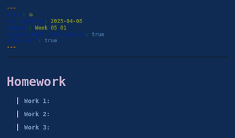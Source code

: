 ```yaml
---
title: 💥
published_at: 2025-04-08
snippet: Week 05 01
disable_html_sanitization: true
allow_math: true
---
```


<style>
  @import url('https://fonts.googleapis.com/css2?family=Cutive+Mono&display=swap');

h1, h3, h4, p, pre, ul, li {
  font-family: "Cutive Mono", monospace;
  font-weight: 700;
  font-style: normal;
  color:#CEB5D4;
}

 .text-gray-500, .markdown-body blockquote {color:#E872B0}
 .markdown-body {background-color:#102B53;}
  html {background-color:#102B53;}
  h1 {; font-weight: 800;}
  p, pre, ul {color:#7D9FC0;}
  .markdown-body a {color:#4E7AB1; text-decoration:underline;}
</style>

---

# Homework

> Work 1:

<div id="container1"></div>

<!-- --------------------------------------------------------------------- -->
<script type="module" >
  import * as THREE from '/scripts/threejs-master/build/three.module.js';

  import { AsciiEffect } from '/scripts/threejs-master/examples/jsm/effects/AsciiEffect.js';
	import { TrackballControls } from '/scripts/threejs-master/examples/jsm/controls/TrackballControls.js';


  console.log(THREE);

  const container = document.getElementById('container1');
  const width = container.parentNode.scrollWidth;
  const height = width * 9 / 16;

  let camera, controls, scene, renderer, effect;

  let sphere, plane;

  const start = Date.now();

  init();

  function init() {

    camera = new THREE.PerspectiveCamera( 70, window.innerWidth / window.innerHeight, 1, 1000 );
    camera.position.y = 150;
    camera.position.z = 500;

    scene = new THREE.Scene();
    scene.background = new THREE.Color( 0, 0, 0 );

    const pointLight1 = new THREE.PointLight( 0xffffff, 3, 0, 0 );
    pointLight1.position.set( 500, 500, 500 );
    scene.add( pointLight1 );

    const pointLight2 = new THREE.PointLight( 0xffffff, 1, 0, 0 );
    pointLight2.position.set( - 500, - 500, - 500 );
    scene.add( pointLight2 );

    sphere = new THREE.Mesh( new THREE.SphereGeometry( 200, 20, 10 ), new THREE.MeshPhongMaterial( { flatShading: true } ) );
    scene.add( sphere );

    // Plane

    plane = new THREE.Mesh( new THREE.PlaneGeometry( 400, 400 ), new THREE.MeshBasicMaterial( { color: 0xe0e0e0 } ) );
    plane.position.y = - 200;
    plane.rotation.x = - Math.PI / 2;
    scene.add( plane );

    renderer = new THREE.WebGLRenderer();
    renderer.setSize( window.innerWidth, window.innerHeight );
    renderer.setAnimationLoop( animate );

    effect = new AsciiEffect( renderer, ' .:-+*=%@#', { invert: true } );
    effect.setSize( window.innerWidth, window.innerHeight );
    effect.domElement.style.color = 'white';
    effect.domElement.style.backgroundColor = '#102B53';

    // Special case: append effect.domElement, instead of renderer.domElement.
    // AsciiEffect creates a custom domElement (a div container) where the ASCII elements are placed.

    document.body.appendChild( effect.domElement );

    controls = new TrackballControls( camera, effect.domElement );

    //

    window.addEventListener( 'resize', onWindowResize );

  }

  function onWindowResize() {

    camera.aspect = window.innerWidth / window.innerHeight;
    camera.updateProjectionMatrix();

    renderer.setSize( window.innerWidth, window.innerHeight );
    effect.setSize( window.innerWidth, window.innerHeight );

  }

  //

  function animate() {

    const timer = Date.now() - start;

    sphere.position.y = Math.abs( Math.sin( timer * 0.002 ) ) * 150;
    sphere.rotation.x = timer * 0.0003;
    sphere.rotation.z = timer * 0.0002;

    controls.update();

    effect.render( scene, camera );

  }
  
</script>

<!-- --------------------------------------------------------------------- -->

> Work 2:

<div id="container2"> </div>

> Work 3:

<div id="container3"> </div>

<!-- --------------------------------------------------------------------- -->
<script type="module">
  import * as THREE from '/scripts/threejs-master/build/three.module.js';

  import Stats from '/scripts/threejs-master/examples/jsm/libs/stats.module.js';

  import { OrbitControls } from '/scripts/threejs-master/examples/jsm/controls/OrbitControls.js';
  import { RoomEnvironment } from '/scripts/threejs-master/examples/jsm/environments/RoomEnvironment.js';

  import { GLTFLoader } from '/scripts/threejs-master/examples/jsm/loaders/GLTFLoader.js';
  import { DRACOLoader } from '/scripts/threejs-master/examples/jsm/loaders/DRACOLoader.js';


  const container = document.getElementById('container2');
  const width = container.parentNode.scrollWidth;
  const height = width * 9 / 16;

let mixer;

const clock = new THREE.Clock();
const container = document.getElementById( 'container' );

const stats = new Stats();
container.appendChild( stats.dom );

const renderer = new THREE.WebGLRenderer( { antialias: true } );
renderer.setPixelRatio( window.devicePixelRatio );
renderer.setSize( window.innerWidth, window.innerHeight );
container.appendChild( renderer.domElement );

const pmremGenerator = new THREE.PMREMGenerator( renderer );

const scene = new THREE.Scene();
scene.background = new THREE.Color( 0xbfe3dd );
scene.environment = pmremGenerator.fromScene( new RoomEnvironment(), 0.04 ).texture;

const camera = new THREE.PerspectiveCamera( 40, window.innerWidth / window.innerHeight, 1, 100 );
camera.position.set( 5, 2, 8 );

const controls = new OrbitControls( camera, renderer.domElement );
controls.target.set( 0, 0.5, 0 );
controls.update();
controls.enablePan = false;
controls.enableDamping = true;

const dracoLoader = new DRACOLoader();
dracoLoader.setDecoderPath( 'jsm/libs/draco/gltf/' );

const loader = new GLTFLoader();
loader.setDRACOLoader( dracoLoader );
loader.load( 'models/gltf/LittlestTokyo.glb', function ( gltf ) {

  const model = gltf.scene;
  model.position.set( 1, 1, 0 );
  model.scale.set( 0.01, 0.01, 0.01 );
  scene.add( model );

  mixer = new THREE.AnimationMixer( model );
  mixer.clipAction( gltf.animations[ 0 ] ).play();

  renderer.setAnimationLoop( animate );

}, undefined, function ( e ) {

  console.error( e );

} );


window.onresize = function () {

  camera.aspect = window.innerWidth / window.innerHeight;
  camera.updateProjectionMatrix();

  renderer.setSize( window.innerWidth, window.innerHeight );

};


function animate() {

  const delta = clock.getDelta();

  mixer.update( delta );

  controls.update();

  stats.update();

  renderer.render( scene, camera );

}

</script>
